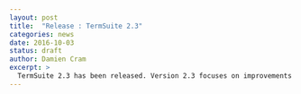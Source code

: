 ```yaml
---
layout: post
title:  "Release : TermSuite 2.3"
categories: news
date: 2016-10-03
status: draft
author: Damien Cram
excerpt: >
  TermSuite 2.3 has been released. Version 2.3 focuses on improvements for developers, with a new and simple Java API.
---
```

